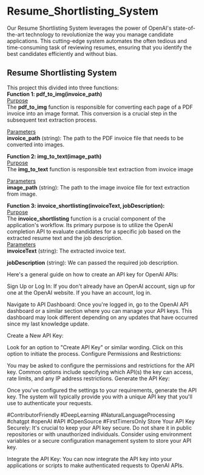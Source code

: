 # Resume_Shortlisting_System
Our Resume Shortlisting System leverages the power of OpenAI's state-of-the-art technology to revolutionize the way you manage candidate applications. This cutting-edge system automates the often tedious and time-consuming task of reviewing resumes, ensuring that you identify the best candidates efficiently and without bias.

## </b>Resume Shortlisting System </b>
This project this divided into three functions:<br>
**Function 1: pdf_to_img(invoice_path)**</br>
<u>Purpose</u></br>
The **pdf_to_img** function is responsible for converting each page of a PDF invoice into an image format. This conversion is a crucial step in the subsequent text extraction process.

<u>Parameters</u></br>
**invoice_path** (string): The path to the PDF invoice file that needs to be converted into images.

**Function 2: img_to_text(image_path)**</br>
<u>Purpose</u></br>
The **img_to_text** function is responsible text extraction from invoice image 

<u>Parameters</u></br>
**image_path** (string): The path to the image invoice file for text extraction from image.

**Function 3: invoice_shortlisting(invoiceText, jobDescription):**</br>
<u>Purpose</u></br>
The **invoice_shortlisting** function is a crucial component of the application's workflow. Its primary purpose is to utilize the OpenAI completion API to evaluate candidates for a specific job based on the extracted resume text and the job description.</br>
<u>Parameters</u></br>
**invoiceText** (string): The extracted invoice text.</br>

**jobDescription** (string): We can passed the required job description.


Here's a general guide on how to create an API key for OpenAI APIs:

Sign Up or Log In: If you don't already have an OpenAI account, sign up for one at the OpenAI website. If you have an account, log in.

Navigate to API Dashboard: Once you're logged in, go to the OpenAI API dashboard or a similar section where you can manage your API keys. This dashboard may look different depending on any updates that have occurred since my last knowledge update.

Create a New API Key:

Look for an option to "Create API Key" or similar wording.
Click on this option to initiate the process.
Configure Permissions and Restrictions:

You may be asked to configure the permissions and restrictions for the API key.
Common options include specifying which API(s) the key can access, rate limits, and any IP address restrictions.
Generate the API Key:

Once you've configured the settings to your requirements, generate the API key.
The system will typically provide you with a unique API key that you'll use to authenticate your requests.</br>

#ContributorFriendly #DeepLearning #NaturalLanguageProcessing #chatgpt #openAI #API #OpenSource #FirstTimersOnly
Store Your API Key Securely: It's crucial to keep your API key secure. Do not share it in public repositories or with unauthorized individuals. Consider using environment variables or a secure configuration management system to store your API key.

Integrate the API Key: You can now integrate the API key into your applications or scripts to make authenticated requests to OpenAI APIs.


